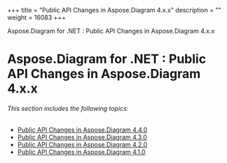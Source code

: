+++
title = "Public API Changes in Aspose.Diagram 4.x.x" 
description = "" 
weight = 16083 
+++

Aspose.Diagram for .NET : Public API Changes in Aspose.Diagram 4.x.x  

# Aspose.Diagram for .NET : Public API Changes in Aspose.Diagram 4.x.x


###### This section includes the following topics:

*   [Public API Changes in Aspose.Diagram 4.4.0](https://docs2.aspose.com/diagram/net/developerguide/knowledgebase/migratingfromearlierversionsofasposediagram/publicapichangesinasposediagram4xx/public+api+changes+in+aspose.diagram+4.4.0)
*   [Public API Changes in Aspose.Diagram 4.3.0](https://docs2.aspose.com/diagram/net/developerguide/knowledgebase/migratingfromearlierversionsofasposediagram/publicapichangesinasposediagram4xx/public+api+changes+in+aspose.diagram+4.3.0)
*   [Public API Changes in Aspose.Diagram 4.2.0](https://docs2.aspose.com/diagram/net/developerguide/knowledgebase/migratingfromearlierversionsofasposediagram/publicapichangesinasposediagram4xx/public+api+changes+in+aspose.diagram+4.2.0)
*   [Public API Changes in Aspose.Diagram 4.1.0](https://docs2.aspose.com/diagram/net/developerguide/knowledgebase/migratingfromearlierversionsofasposediagram/publicapichangesinasposediagram4xx/public+api+changes+in+aspose.diagram+4.1.0)

